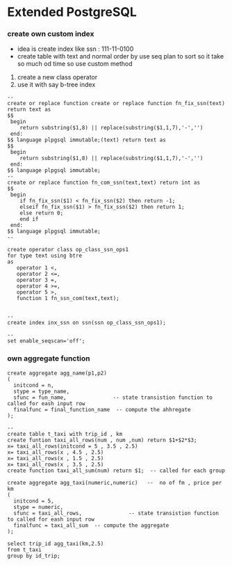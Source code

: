 # Extended PostgreSQL
### create own custom index
- idea is create index like ssn : 111-11-0100
- create table with text and normal order by use seq plan to sort so it take so much od time so use custom method
1. create a new class operator
2. use it with say b-tree index

```
--
create or replace function create or replace function fn_fix_ssn(text) return text as
$$
 begin
    return substring($1,8) || replace(substring($1,1,7),'-','')
 end:
$$ language plpgsql immutable;(text) return text as
$$
 begin
    return substring($1,8) || replace(substring($1,1,7),'-','')
 end:
$$ language plpgsql immutable;
--
create or replace function fn_com_ssn(text,text) return int as
$$
 begin
    if fn_fix_ssn($1) < fn_fix_ssn($2) then return -1;
    elseif fn_fix_ssn($1) > fn_fix_ssn($2) then return 1;
    else return 0;
    end if
 end:
$$ language plpgsql immutable;
--

create operator class op_class_ssn_ops1
for type text using btre
as
   operator 1 <,
   operator 2 <=,
   operator 3 =,
   operator 4 >=,
   operator 5 >,
   function 1 fn_ssn_com(text,text);


--
create index inx_ssn on ssn(ssn op_class_ssn_ops1);

--
set enable_seqscan='off';
```

### own aggregate function

```
create aggregate agg_name(p1,p2)
(
  initcond = n,
  stype = type_name,
  sfunc = fun_name,               -- state transistion function to called for eash input row
  finalfunc = final_function_name  -- compute the ahhregate
);

--
create table t_taxi with trip_id , km
create funtion taxi_all_rows(num , num ,num) return $1+$2*$3;
x= taxi_all_rows(initcond = 5 , 3.5 , 2.5)
x= taxi_all_rows(x , 4.5 , 2.5)
x= taxi_all_rows(x , 1.5 , 2.5)
x= taxi_all_rows(x , 3.5 , 2.5)
create function taxi_all_sum(num) return $1;  -- called for each group

create aggregate agg_taxi(numeric,numeric)   --  no of fm , price per km
(
  initcond = 5,
  stype = numeric,
  sfunc = taxi_all_rows,               -- state transistion function to called for eash input row
  finalfunc = taxi_all_sum  -- compute the aggregate
);

select trip_id agg_taxi(km,2.5)
from t_taxi
group by id_trip;
```
